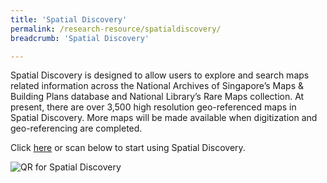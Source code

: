 ```yaml
---
title: 'Spatial Discovery'
permalink: /research-resource/spatialdiscovery/
breadcrumb: 'Spatial Discovery'

---
```



Spatial Discovery is designed to allow users to explore and search maps related information across the National Archives of Singapore’s Maps & Building Plans database and National Library’s Rare Maps collection. At present, there are over 3,500 high resolution geo-referenced maps in Spatial Discovery. More maps will be made available when digitization and geo-referencing are completed.

Click [here](http://search.nlb.gov.sg/spatialdiscovery/) or scan below to start using Spatial Discovery.

![QR for Spatial Discovery](/images/qr-spatialdiscovery.png)